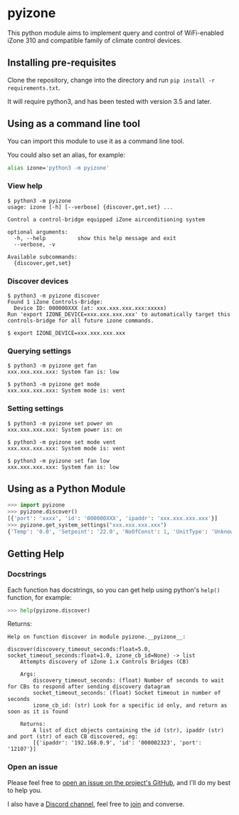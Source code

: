 # pyizone

This python module aims to implement query and control of WiFi-enabled iZone 310 and compatible family of climate control devices.

## Installing pre-requisites

Clone the repository, change into the directory and run `pip install -r requirements.txt`.

It will require python3, and has been tested with version 3.5 and later.

## Using as a command line tool

You can import this module to use it as a command line tool.

You could also set an alias, for example:

```bash
alias izone='python3 -m pyizone'
```

### View help

```
$ python3 -m pyizone
usage: izone [-h] [--verbose] {discover,get,set} ...

Control a control-bridge equipped iZone airconditioning system

optional arguments:
  -h, --help          show this help message and exit
  --verbose, -v

Available subcommands:
  {discover,get,set}
```

### Discover devices

```
$ python3 -m pyizone discover
Found 1 iZone Controls-Bridge:
  Device ID: 000000XXX (at: xxx.xxx.xxx.xxx:xxxxx)
Run 'export IZONE_DEVICE=xxx.xxx.xxx.xxx' to automatically target this controls-bridge for all future izone commands.
```

```
$ export IZONE_DEVICE=xxx.xxx.xxx.xxx
```

### Querying settings

```
$ python3 -m pyizone get fan
xxx.xxx.xxx.xxx: System fan is: low
```

```
$ python3 -m pyizone get mode
xxx.xxx.xxx.xxx: System mode is: vent
```

### Setting settings

```
$ python3 -m pyizone set power on
xxx.xxx.xxx.xxx: System power is: on
```

```
$ python3 -m pyizone set mode vent
xxx.xxx.xxx.xxx: System mode is: vent
```

```
$ python3 -m pyizone set fan low
xxx.xxx.xxx.xxx: System fan is: low
```

## Using as a Python Module

```python
>>> import pyizone
>>> pyizone.discover()
[{'port': 'xxxx', 'id': '000000XXX', 'ipaddr': 'xxx.xxx.xxx.xxx'}]
>>> pyizone.get_system_settings("xxx.xxx.xxx.xxx")
{'Temp': '0.0', 'Setpoint': '22.0', 'NoOfConst': 1, 'UnitType': 'Unknown', 'CtrlZone': 13, 'ACError': '', 'EcoMax': '26.0', 'SysOn': 'on', 'Tag2': '', 'AirStreamDeviceUId': '000000XXX', 'Id': 0, 'Supply': '0.0', 'Warnings': 'filter', 'Tag1': 'iZone 310', 'SleepTimer': 0, 'UnitLocked': 'false', 'AirflowLock': 'off', 'EcoMin': '22.0', 'SysType': '310', 'NoOfZones': 7, 'SysFan': 'low', 'DeviceType': 'ASH', 'RAS': 'master', 'SysMode': 'vent', 'EcoLock': 'true'}
```

## Getting Help

### Docstrings

Each function has docstrings, so you can get help using python's `help()` function, for example:

```python
>>> help(pyizone.discover)
```

Returns:

```
Help on function discover in module pyizone.__pyizone__:

discover(discovery_timeout_seconds:float=5.0, socket_timeout_seconds:float=1.0, izone_cb_id=None) -> list
    Attempts discovery of iZone 1.x Controls Bridges (CB)

    Args:
        discovery_timeout_seconds: (float) Number of seconds to wait for CBs to respond after sending discovery datagram
        socket_timeout_seconds: (float) Socket timeout in number of seconds
        izone_cb_id: (str) Look for a specific id only, and return as soon as it is found

    Returns:
        A list of dict objects containing the id (str), ipaddr (str) and port (str) of each CB discovered, eg:
        [{'ipaddr': '192.168.0.9', 'id': '000002323', 'port': '12107'}]
```

### Open an issue

Please feel free to [open an issue on the project's GitHub](https://github.com/mikenye/pyizone/issues), and I'll do my best to help you.

I also have a [Discord channel](https://discord.gg/sTf9uYF), feel free to [join](https://discord.gg/sTf9uYF) and converse.

